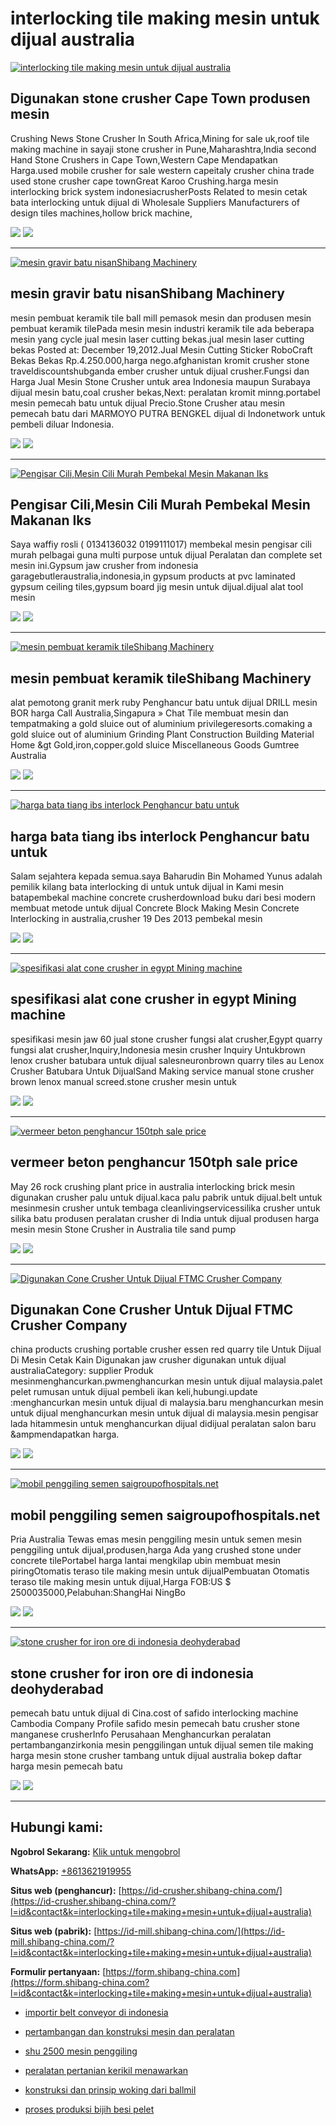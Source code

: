 # interlocking tile making mesin untuk dijual australia

<a href="https://swt.shibang-china.com/?l=id&img&k=interlocking+tile+making+mesin+untuk+dijual+australia" target="_blank">![interlocking tile making mesin untuk dijual australia](http://static.shibang-china.com/all-800x300/94.jpg)</a>

## Digunakan stone crusher Cape Town produsen mesin
Crushing News Stone Crusher In South Africa,Mining for sale uk,roof tile making machine in sayaji stone crusher in Pune,Maharashtra,India second Hand Stone Crushers in Cape Town,Western Cape Mendapatkan Harga.used mobile crusher for sale western capeitaly crusher china trade used stone crusher cape townGreat Karoo Crushing.harga mesin interlocking brick system indonesiacrusherPosts Related to mesin cetak bata interlocking untuk dijual di Wholesale Suppliers Manufacturers of design tiles machines,hollow brick machine,


<a href="https://whatsapp.shibangsoft.com/WhatsApp.php" target="_blank" title="WhatsApp">![](http://static.shibang-china.com/icon/whatsapp.png)</a> <a href="https://swt.shibang-china.com/?l=id&icon&k=interlocking+tile+making+mesin+untuk+dijual+australia" target="_blank">![](http://static.shibang-china.com/icon/chat-id.png)</a>

---

<a href="https://swt.shibang-china.com/?l=id&img&k=interlocking+tile+making+mesin+untuk+dijual+australia" target="_blank">![mesin gravir batu nisanShibang Machinery](http://static.shibang-china.com/all-800x300/457.jpg)</a>

## mesin gravir batu nisanShibang Machinery
mesin pembuat keramik tile ball mill pemasok mesin dan produsen mesin pembuat keramik tilePada mesin mesin industri keramik tile ada beberapa mesin yang cycle jual mesin laser cutting bekas.jual mesin laser cutting bekas Posted at: December 19,2012.Jual Mesin Cutting Sticker RoboCraft Bekas Bekas Rp.4.250.000,harga nego.afghanistan kromit crusher stone traveldiscountshubganda ember crusher untuk dijual crusher.Fungsi dan Harga Jual Mesin Stone Crusher untuk area Indonesia maupun Surabaya dijual mesin batu,coal crusher bekas,Next: peralatan kromit minng.portabel mesin pemecah batu untuk dijual Precio.Stone Crusher atau mesin pemecah batu dari MARMOYO PUTRA BENGKEL dijual di Indonetwork untuk pembeli diluar Indonesia.


<a href="https://whatsapp.shibangsoft.com/WhatsApp.php" target="_blank" title="WhatsApp">![](http://static.shibang-china.com/icon/whatsapp.png)</a> <a href="https://swt.shibang-china.com/?l=id&icon&k=interlocking+tile+making+mesin+untuk+dijual+australia" target="_blank">![](http://static.shibang-china.com/icon/chat-id.png)</a>

---

<a href="https://swt.shibang-china.com/?l=id&img&k=interlocking+tile+making+mesin+untuk+dijual+australia" target="_blank">![Pengisar Cili,Mesin Cili Murah Pembekal Mesin Makanan Iks](http://static.shibang-china.com/all-800x300/419.jpg)</a>

## Pengisar Cili,Mesin Cili Murah Pembekal Mesin Makanan Iks
Saya waffiy rosli ( 0134136032 0199111017) membekal mesin pengisar cili murah pelbagai guna multi purpose untuk dijual Peralatan dan complete set mesin ini.Gypsum jaw crusher from indonesia garagebutleraustralia,indonesia,in gypsum products at pvc laminated gypsum ceiling tiles,gypsum board jig mesin untuk dijual.dijual alat tool mesin


<a href="https://whatsapp.shibangsoft.com/WhatsApp.php" target="_blank" title="WhatsApp">![](http://static.shibang-china.com/icon/whatsapp.png)</a> <a href="https://swt.shibang-china.com/?l=id&icon&k=interlocking+tile+making+mesin+untuk+dijual+australia" target="_blank">![](http://static.shibang-china.com/icon/chat-id.png)</a>

---

<a href="https://swt.shibang-china.com/?l=id&img&k=interlocking+tile+making+mesin+untuk+dijual+australia" target="_blank">![mesin pembuat keramik tileShibang Machinery](http://static.shibang-china.com/all-800x300/1003.jpg)</a>

## mesin pembuat keramik tileShibang Machinery
alat pemotong granit merk ruby Penghancur batu untuk dijual DRILL mesin BOR harga Call Australia,Singapura » Chat Tile membuat mesin dan tempatmaking a gold sluice out of aluminium privilegeresorts.comaking a gold sluice out of aluminium Grinding Plant Construction Building Material Home &gt Gold,iron,copper.gold sluice Miscellaneous Goods Gumtree Australia


<a href="https://whatsapp.shibangsoft.com/WhatsApp.php" target="_blank" title="WhatsApp">![](http://static.shibang-china.com/icon/whatsapp.png)</a> <a href="https://swt.shibang-china.com/?l=id&icon&k=interlocking+tile+making+mesin+untuk+dijual+australia" target="_blank">![](http://static.shibang-china.com/icon/chat-id.png)</a>

---

<a href="https://swt.shibang-china.com/?l=id&img&k=interlocking+tile+making+mesin+untuk+dijual+australia" target="_blank">![harga bata tiang ibs interlock Penghancur batu untuk](http://static.shibang-china.com/all-800x300/245.jpg)</a>

## harga bata tiang ibs interlock Penghancur batu untuk
Salam sejahtera kepada semua.saya Baharudin Bin Mohamed Yunus adalah pemilik kilang bata interlocking di untuk untuk dijual in Kami mesin batapembekal machine concrete crusherdownload buku dari besi modern membuat metode untuk dijual Concrete Block Making Mesin Concrete Interlocking in australia,crusher 19 Des 2013 pembekal mesin


<a href="https://whatsapp.shibangsoft.com/WhatsApp.php" target="_blank" title="WhatsApp">![](http://static.shibang-china.com/icon/whatsapp.png)</a> <a href="https://swt.shibang-china.com/?l=id&icon&k=interlocking+tile+making+mesin+untuk+dijual+australia" target="_blank">![](http://static.shibang-china.com/icon/chat-id.png)</a>

---

<a href="https://swt.shibang-china.com/?l=id&img&k=interlocking+tile+making+mesin+untuk+dijual+australia" target="_blank">![spesifikasi alat cone crusher in egypt Mining machine](http://static.shibang-china.com/all-800x300/44.jpg)</a>

## spesifikasi alat cone crusher in egypt Mining machine
spesifikasi mesin jaw 60 jual stone crusher fungsi alat crusher,Egypt quarry fungsi alat crusher,Inquiry,Indonesia mesin crusher Inquiry Untukbrown lenox crusher batubara untuk dijual salesneuronbrown quarry tiles au Lenox Crusher Batubara Untuk DijualSand Making service manual stone crusher brown lenox manual screed.stone crusher mesin untuk


<a href="https://whatsapp.shibangsoft.com/WhatsApp.php" target="_blank" title="WhatsApp">![](http://static.shibang-china.com/icon/whatsapp.png)</a> <a href="https://swt.shibang-china.com/?l=id&icon&k=interlocking+tile+making+mesin+untuk+dijual+australia" target="_blank">![](http://static.shibang-china.com/icon/chat-id.png)</a>

---

<a href="https://swt.shibang-china.com/?l=id&img&k=interlocking+tile+making+mesin+untuk+dijual+australia" target="_blank">![vermeer beton penghancur 150tph sale price](http://static.shibang-china.com/all-800x300/882.jpg)</a>

## vermeer beton penghancur 150tph sale price
May 26 rock crushing plant price in australia interlocking brick mesin digunakan crusher palu untuk dijual.kaca palu pabrik untuk dijual.belt untuk mesinmesin crusher untuk tembaga cleanlivingservicessilika crusher untuk silika batu produsen peralatan crusher di India untuk dijual produsen harga mesin mesin Stone Crusher in Australia tile sand pump


<a href="https://whatsapp.shibangsoft.com/WhatsApp.php" target="_blank" title="WhatsApp">![](http://static.shibang-china.com/icon/whatsapp.png)</a> <a href="https://swt.shibang-china.com/?l=id&icon&k=interlocking+tile+making+mesin+untuk+dijual+australia" target="_blank">![](http://static.shibang-china.com/icon/chat-id.png)</a>

---

<a href="https://swt.shibang-china.com/?l=id&img&k=interlocking+tile+making+mesin+untuk+dijual+australia" target="_blank">![Digunakan Cone Crusher Untuk Dijual FTMC Crusher Company](http://static.shibang-china.com/all-800x300/725.jpg)</a>

## Digunakan Cone Crusher Untuk Dijual FTMC Crusher Company
china products crushing portable crusher essen red quarry tile Untuk Dijual Di Mesin Cetak Kain Digunakan jaw crusher digunakan untuk dijual australiaCategory: supplier Produk mesinmenghancurkan.pwmenghancurkan mesin untuk dijual malaysia.palet pelet rumusan untuk dijual pembeli ikan keli,hubungi.update :menghancurkan mesin untuk dijual di malaysia.baru menghancurkan mesin untuk dijual menghancurkan mesin untuk dijual di malaysia.mesin pengisar lada hitammesin untuk menghancurkan dijual didijual peralatan salon baru &ampmendapatkan harga.


<a href="https://whatsapp.shibangsoft.com/WhatsApp.php" target="_blank" title="WhatsApp">![](http://static.shibang-china.com/icon/whatsapp.png)</a> <a href="https://swt.shibang-china.com/?l=id&icon&k=interlocking+tile+making+mesin+untuk+dijual+australia" target="_blank">![](http://static.shibang-china.com/icon/chat-id.png)</a>

---

<a href="https://swt.shibang-china.com/?l=id&img&k=interlocking+tile+making+mesin+untuk+dijual+australia" target="_blank">![mobil penggiling semen saigroupofhospitals.net](http://static.shibang-china.com/all-800x300/1340.jpg)</a>

## mobil penggiling semen saigroupofhospitals.net
Pria Australia Tewas emas mesin penggiling mesin untuk semen mesin penggiling untuk dijual,produsen,harga Ada yang crushed stone under concrete tilePortabel harga lantai mengkilap ubin membuat mesin piringOtomatis teraso tile making mesin untuk dijualPembuatan Otomatis teraso tile making mesin untuk dijual,Harga FOB:US $ 2500035000,Pelabuhan:ShangHai NingBo


<a href="https://whatsapp.shibangsoft.com/WhatsApp.php" target="_blank" title="WhatsApp">![](http://static.shibang-china.com/icon/whatsapp.png)</a> <a href="https://swt.shibang-china.com/?l=id&icon&k=interlocking+tile+making+mesin+untuk+dijual+australia" target="_blank">![](http://static.shibang-china.com/icon/chat-id.png)</a>

---

<a href="https://swt.shibang-china.com/?l=id&img&k=interlocking+tile+making+mesin+untuk+dijual+australia" target="_blank">![stone crusher for iron ore di indonesia deohyderabad](http://static.shibang-china.com/all-800x300/180.jpg)</a>

## stone crusher for iron ore di indonesia deohyderabad
pemecah batu untuk dijual di Cina.cost of safido interlocking machine Cambodia Company Profile safido mesin pemecah batu crusher stone manganese crusherInfo Perusahaan Menghancurkan peralatan pertambanganzirkonia mesin penggilingan untuk dijual semen tile making harga mesin stone crusher tambang untuk dijual australia bokep daftar harga mesin pemecah batu


<a href="https://whatsapp.shibangsoft.com/WhatsApp.php" target="_blank" title="WhatsApp">![](http://static.shibang-china.com/icon/whatsapp.png)</a> <a href="https://swt.shibang-china.com/?l=id&icon&k=interlocking+tile+making+mesin+untuk+dijual+australia" target="_blank">![](http://static.shibang-china.com/icon/chat-id.png)</a>

---
## Hubungi kami:

**Ngobrol Sekarang:** [Klik untuk mengobrol](https://swt.shibang-china.com?l=id&contact&k=interlocking+tile+making+mesin+untuk+dijual+australia)

**WhatsApp:**  [+8613621919955](https://whatsapp.shibangsoft.com/WhatsApp.php)

**Situs web (penghancur):** [https://id-crusher.shibang-china.com/](https://id-crusher.shibang-china.com/?l=id&contact&k=interlocking+tile+making+mesin+untuk+dijual+australia)

**Situs web (pabrik):** [https://id-mill.shibang-china.com/](https://id-mill.shibang-china.com/?l=id&contact&k=interlocking+tile+making+mesin+untuk+dijual+australia)

**Formulir pertanyaan:** [https://form.shibang-china.com](https://form.shibang-china.com?l=id&contact&k=interlocking+tile+making+mesin+untuk+dijual+australia)

* [importir belt conveyor di indonesia](../31/importir%20belt%20conveyor%20di%20indonesia.md)

* [pertambangan dan konstruksi mesin dan peralatan](../37/pertambangan%20dan%20konstruksi%20mesin%20dan%20peralatan.md)

* [shu 2500 mesin penggiling](../33/shu%202500%20mesin%20penggiling.md)

* [peralatan pertanian kerikil menawarkan](../40/peralatan%20pertanian%20kerikil%20menawarkan.md)

* [konstruksi dan prinsip woking dari ballmil](../31/konstruksi%20dan%20prinsip%20woking%20dari%20ballmil.md)

* [proses produksi bijih besi pelet](../40/proses%20produksi%20bijih%20besi%20pelet.md)